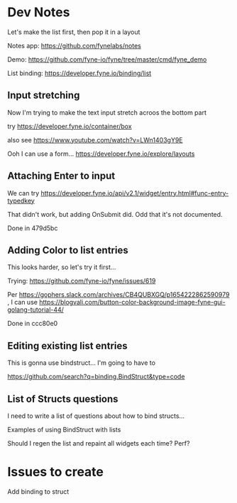 # Dev Notes

Let's make the list first, then pop it in a layout

Notes app: https://github.com/fynelabs/notes

Demo: https://github.com/fyne-io/fyne/tree/master/cmd/fyne_demo

List binding: https://developer.fyne.io/binding/list

## Input stretching

Now I'm trying to make the text input stretch acroos the bottom part

try https://developer.fyne.io/container/box

also see https://www.youtube.com/watch?v=LWn1403gY9E

Ooh I can use a form... https://developer.fyne.io/explore/layouts

## Attaching Enter to input

We can try https://developer.fyne.io/api/v2.1/widget/entry.html#func-entry-typedkey

That didn't work, but adding OnSubmit did. Odd that it's not documented.

Done in 479d5bc

## Adding Color to list entries

This looks harder, so let's try it first...

Trying: https://github.com/fyne-io/fyne/issues/619

Per https://gophers.slack.com/archives/CB4QUBXGQ/p1654222862590979 , I can use https://blogvali.com/button-color-background-image-fyne-gui-golang-tutorial-44/

Done in ccc80e0

## Editing existing list entries

This is gonna use bindstruct... I'm going to have to

https://github.com/search?q=binding.BindStruct&type=code

## List of Structs questions

I need to write a list of questions about how to bind structs...

Examples of using BindStruct with lists

Should I regen the list and repaint all widgets each time? Perf?

# Issues to create

Add binding to struct
